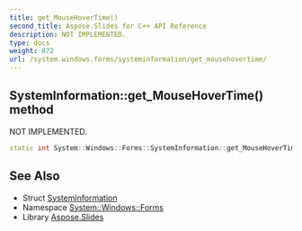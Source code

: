 ```yaml
---
title: get_MouseHoverTime()
second_title: Aspose.Slides for C++ API Reference
description: NOT IMPLEMENTED.
type: docs
weight: 872
url: /system.windows.forms/systeminformation/get_mousehovertime/
---
```

## SystemInformation::get_MouseHoverTime() method


NOT IMPLEMENTED.

```cpp
static int System::Windows::Forms::SystemInformation::get_MouseHoverTime()
```


## See Also

* Struct [SystemInformation](../)
* Namespace [System::Windows::Forms](../../)
* Library [Aspose.Slides](../../../)